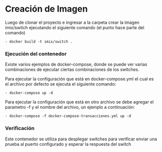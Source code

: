 # Creación de Imagen #

Luego de clonar el proyecto e ingresar a la carpeta crear la imagen imix/switch ejecutando el siguiente comando (el punto hace parte del comando)

    - docker build -t imix/switch .


### Ejecución del contenedor ###

Existe varios ejemplos de docker-compose, donde se puede ver varias combinaciones de ejecutar ciertas combinaciones de los switches.

Para ejecutar la configuración que está en docker-compose.yml el cual es el archivo por defecto se ejecuta el siguiente comando:

    - docker-compose up -d

Para ejecutar la configuración que está en otro archivo se debe agregar el parametro -f y el nombre del archivo, un ejemplo a continuación:

    - docker-compose -f docker-compose-transacciones.yml up -d


### Verificación ###

Este contenedor se utiliza para desplegar switches para verificar enviar una prueba al puerto configurado y esperar la respuesta del switch
